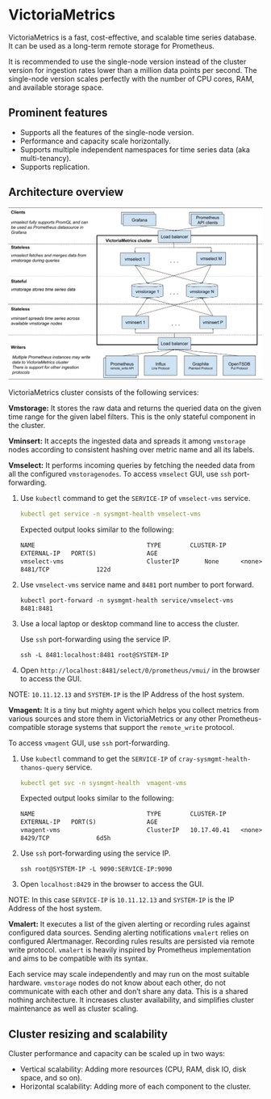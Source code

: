 # VictoriaMetrics

VictoriaMetrics is a fast, cost-effective, and scalable time series database. It can be used as a long-term remote storage for Prometheus.

It is recommended to use the single-node version instead of the cluster version for ingestion rates lower than a million data points per second. The single-node version scales perfectly with the number of CPU cores, RAM, and available storage space.

## Prominent features

- Supports all the features of the single-node version.
- Performance and capacity scale horizontally.
- Supports multiple independent namespaces for time series data (aka multi-tenancy).
- Supports replication.

## Architecture overview

![Prometheus architecture with Thanos](../../img/operations/VictoriaMetrics_Arcitecture.jpg "VictoriaMetrics Architecture")

VictoriaMetrics cluster consists of the following services:

**Vmstorage:** It stores the raw data and returns the queried data on the given time range for the given label filters. This is the only stateful component in the cluster.

**Vminsert:** It accepts the ingested data and spreads it among `vmstorage` nodes according to consistent hashing over metric name and all its labels.

**Vmselect:** It performs incoming queries by fetching the needed data from all the configured `vmstoragenodes`.
To access `vmselect` GUI, use `ssh` port-forwarding.

1. Use `kubectl` command to get the `SERVICE-IP` of `vmselect-vms` service.

    ```yaml
    kubectl get service -n sysmgmt-health vmselect-vms
    ```
  
   Expected output looks similar to the following:

    ```text
    NAME                               TYPE        CLUSTER-IP    EXTERNAL-IP   PORT(S)              AGE
    vmselect-vms                       ClusterIP       None      <none>        8481/TCP             122d
    ```

2. Use `vmselect-vms` service name and `8481` port number to port forward.

   ```text
   kubectl port-forward -n sysmgmt-health service/vmselect-vms  8481:8481
   ```

3. Use a local laptop or desktop command line to access the cluster.

    Use `ssh` port-forwarding using the service IP.

    ```text
    ssh -L 8481:localhost:8481 root@SYSTEM-IP
    ```

4. Open `http://localhost:8481/select/0/prometheus/vmui/` in the browser to access the GUI.

NOTE: `10.11.12.13` and `SYSTEM-IP` is the IP Address of the host system.

**Vmagent:** It is a tiny but mighty agent which helps you collect metrics from various sources and store them in VictoriaMetrics or any other Prometheus-compatible storage systems that support the `remote_write` protocol.

To access `vmagent` GUI, use `ssh` port-forwarding.

1. Use `kubectl` command to get the `SERVICE-IP` of `cray-sysmgmt-health-thanos-query` service.

    ```yaml
    kubectl get svc -n sysmgmt-health  vmagent-vms
    ```
  
   Expected output looks similar to the following:

    ```text
    NAME                               TYPE        CLUSTER-IP    EXTERNAL-IP   PORT(S)              AGE
    vmagent-vms                        ClusterIP   10.17.40.41   <none>        8429/TCP             6d5h
    ```

2. Use `ssh` port-forwarding using the service IP.

    ```text
    ssh root@SYSTEM-IP -L 9090:SERVICE-IP:9090
    ```

3. Open `localhost:8429` in the browser to access the GUI.

NOTE: In this case `SERVICE-IP` is `10.11.12.13` and `SYSTEM-IP` is the IP Address of the host system.

**Vmalert:** It executes a list of the given alerting or recording rules against configured data sources. Sending alerting notifications `vmalert` relies on configured Alertmanager.
Recording rules results are persisted via remote write protocol. `vmalert` is heavily inspired by Prometheus implementation and aims to be compatible with its syntax.

Each service may scale independently and may run on the most suitable hardware. `vmstorage` nodes do not know about each other, do not communicate with each other and don’t share any data.
This is a shared nothing architecture. It increases cluster availability, and simplifies cluster maintenance as well as cluster scaling.

## Cluster resizing and scalability

Cluster performance and capacity can be scaled up in two ways:

- Vertical scalability:  Adding more resources (CPU, RAM, disk IO, disk space, and so on).
- Horizontal scalability: Adding more of each component to the cluster.

